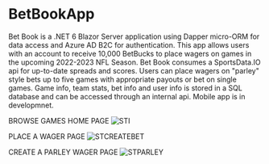 # BetBookApp
Bet Book is a .NET 6 Blazor Server application using Dapper micro-ORM for data access and Azure AD B2C for authentication. This app allows users with an account to receive 10,000 BetBucks to place wagers on games in the upcoming 2022-2023 NFL Season. Bet Book consumes a SportsData.IO api for up-to-date spreads and scores. Users can place wagers on "parley" style bets up to five games with appropriate payouts or bet on single games. Game info, team stats, bet info and user info is stored in a SQL database and can be accessed through an internal api. Mobile app is in developmnet.

BROWSE GAMES HOME PAGE
![STI](https://user-images.githubusercontent.com/95720340/182048364-5ebd3379-f735-4467-abaf-d0f4b6a585b6.png)

PLACE A WAGER PAGE
![STCREATEBET](https://user-images.githubusercontent.com/95720340/182076181-2cbd18f5-abff-48b7-9129-02e44bced3db.png)

CREATE A PARLEY WAGER PAGE
![STPARLEY](https://user-images.githubusercontent.com/95720340/182048363-67d9610f-9bae-41e4-9d1a-2c7c72c225c5.png)





























